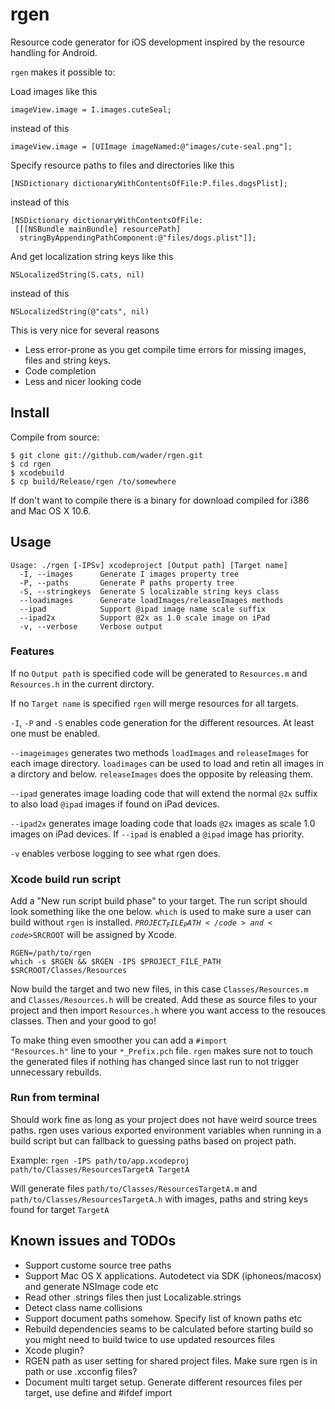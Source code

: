 # rgen

Resource code generator for iOS development inspired by the resource handling for Android.

<code>rgen</code> makes it possible to:

Load images like this

	imageView.image = I.images.cuteSeal;

instead of this

	imageView.image = [UIImage imageNamed:@"images/cute-seal.png"];

Specify resource paths to files and directories like this

	[NSDictionary dictionaryWithContentsOfFile:P.files.dogsPlist];

instead of this

	[NSDictionary dictionaryWithContentsOfFile:
	 [[[NSBundle mainBundle] resourcePath]
	  stringByAppendingPathComponent:@"files/dogs.plist"]];

And get localization string keys like this

	NSLocalizedString(S.cats, nil)

instead of this

	NSLocalizedString(@"cats", nil)

This is very nice for several reasons

*  Less error-prone as you get compile time errors for missing images,
   files and string keys.
*  Code completion
*  Less and nicer looking code

## Install

Compile from source:

	$ git clone git://github.com/wader/rgen.git
	$ cd rgen
	$ xcodebuild
	$ cp build/Release/rgen /to/somewhere

If don't want to compile there is a binary for download compiled for i386
and Mac OS X 10.6.

## Usage

	Usage: ./rgen [-IPSv] xcodeproject [Output path] [Target name]
	  -I, --images      Generate I images property tree
	  -P, --paths       Generate P paths property tree
	  -S, --stringkeys  Generate S localizable string keys class
	  --loadimages      Generate loadImages/releaseImages methods
	  --ipad            Support @ipad image name scale suffix
	  --ipad2x          Support @2x as 1.0 scale image on iPad
	  -v, --verbose     Verbose output

### Features

If no <code>Output path</code> is specified code will be generated to
<code>Resources.m</code> and <code>Resources.h</code> in the current dirctory.

If no <code>Target name</code> is specified <code>rgen</code> will merge
resources for all targets.

<code>-I</code>, <code>-P</code> and <code>-S</code> enables code generation for
the different resources. At least one must be enabled.

<code>--imageimages</code> generates two methods <code>loadImages</code> and
<code>releaseImages</code> for each image directory. <code>loadimages</code>
can be used to load and retin all images in a dirctory and below.
<code>releaseImages</code> does the opposite by releasing them.

<code>--ipad</code> generates image loading code that will extend the normal
<code>@2x</code> suffix to also load <code>@ipad</code> images if found on
iPad devices.

<code>--ipad2x</code> generates image loading code that loads <code>@2x</code>
images as scale 1.0 images on iPad devices. If <code>--ipad</code> is enabled
a <code>@ipad</code> image has priority.

<code>-v</code> enables verbose logging to see what rgen does.

### Xcode build run script

Add a "New run script build phase" to your target. The run script should look
something like the one below. <code>which</code> is used to make sure a user can
build without <code>rgen</code> is installed.
<code>$PROJECT_FILE_PATH</code> and <code>$SRCROOT</code> will be assigned
by Xcode.

	RGEN=/path/to/rgen
	which -s $RGEN && $RGEN -IPS $PROJECT_FILE_PATH $SRCROOT/Classes/Resources

Now build the target and two new files, in this case
<code>Classes/Resources.m</code> and <code>Classes/Resources.h</code> will be
created. Add these as source files to your project and then import
<code>Resources.h</code> where you want access to the resouces classes.
Then and your good to go!

To make thing even smoother you can add a <code>#import "Resources.h"</code> line
to your <code>*_Prefix.pch</code> file. <code>rgen</code> makes sure not to touch
the generated files if nothing has changed since last run to not trigger
unnecessary rebuilds.

### Run from terminal

Should work fine as long as your project does not have weird source trees paths.
rgen uses various exported environment variables when running in a build script
but can fallback to guessing paths based on project path.

Example:
<code>rgen -IPS path/to/app.xcodeproj path/to/Classes/ResourcesTargetA TargetA</code>

Will generate files <code>path/to/Classes/ResourcesTargetA.m</code> and
<code>path/to/Classes/ResourcesTargetA.h</code> with images, paths and string
keys found for target <code>TargetA</code>

## Known issues and TODOs

*  Support custome source tree paths
*  Support Mac OS X applications. Autodetect via SDK (iphoneos/macosx) and
   generate NSImage code etc
*  Read other .strings files then just Localizable.strings
*  Detect class name collisions
*  Support document paths somehow. Specify list of known paths etc
*  Rebuild dependencies seams to be calculated before starting build
   so you might need to build twice to use updated resources files
*  Xcode plugin?
*  RGEN path as user setting for shared project files. Make sure rgen is in path or
use .xcconfig files? 
*  Document multi target setup. Generate different resources files per target,
   use define and #ifdef import

